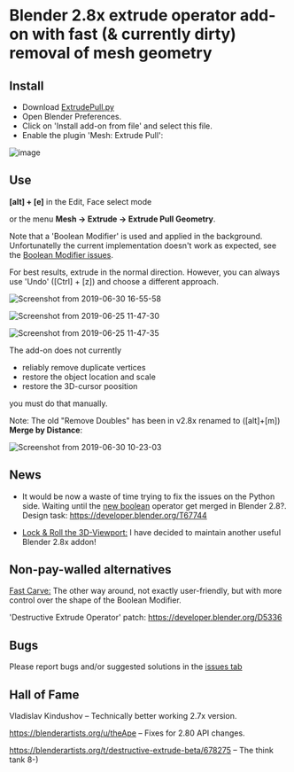 # Blender 2.8x extrude operator add-on with fast (& currently dirty) removal of mesh geometry

## Install

* Download [ExtrudePull.py](https://raw.githubusercontent.com/capnm/B8ExtrudePull/master/ExtrudePull.py)
* Open Blender Preferences.
* Click on 'Install add-on from file' and select this file.
* Enable the plugin 'Mesh: Extrude Pull':

![image](https://user-images.githubusercontent.com/4047289/60091072-0fca5780-9744-11e9-967f-76c949d8f753.png)

## Use

**[alt] + [e]** in the Edit, Face select mode

or the menu **Mesh → Extrude → Extrude Pull Geometry**.

Note that a 'Boolean Modifier' is used and applied in the background. Unfortunatelly the current implementation doesn't work as expected, see the [Boolean Modifier issues](https://developer.blender.org/T47030).

For best results, extrude in the normal direction. However, you can always use 'Undo' ([Ctrl] + [z]) and choose a different approach.

![Screenshot from 2019-06-30 16-55-58](https://user-images.githubusercontent.com/4047289/60398425-113abc00-9b58-11e9-8276-dea44e8c2d21.png)  

![Screenshot from 2019-06-25 11-47-30](https://user-images.githubusercontent.com/4047289/60088611-3f2a9580-973f-11e9-8b1d-5fdb163c8170.png)  

![Screenshot from 2019-06-25 11-47-35](https://user-images.githubusercontent.com/4047289/60088624-45b90d00-973f-11e9-8555-2ded79cc74dd.png)  

The add-on does not currently

+ reliably remove duplicate vertices
+ restore the object location and scale
+ restore the 3D-cursor poosition

you must do that manually.

Note: The old "Remove Doubles" has been in v2.8x renamed to ([alt]+[m]) **Merge by Distance**:

![Screenshot from 2019-06-30 10-23-03](https://user-images.githubusercontent.com/4047289/60394273-02d1ad80-9b22-11e9-9358-06060fa418ba.png)


##  News

+ It would be now a waste of time trying to fix the issues on the Python side. Waiting until
the [new boolean](https://developer.blender.org/diffusion/B/history/newboolean/) operator get
merged in Blender 2.8?. Design task: https://developer.blender.org/T67744

+ [Lock & Roll the 3D-Viewport:](https://capnm.github.io/b8RollViewport/)  I have decided to maintain another useful Blender 2.8x addon!


## Non-pay-walled alternatives

[Fast Carve:](https://github.com/jayanam/fast-carve/tree/fast-carve-2-8) The other way around, not
exactly user-friendly, but with more control over the shape of the Boolean Modifier.

'Destructive Extrude Operator' patch: https://developer.blender.org/D5336

## Bugs

Please report bugs and/or suggested solutions in the [issues tab](https://github.com/capnm/B8ExtrudePull/issues)

## Hall of Fame

Vladislav Kindushov – Technically better working 2.7x version.

https://blenderartists.org/u/theApe – Fixes for 2.80 API changes.

https://blenderartists.org/t/destructive-extrude-beta/678275 – The think tank 8-)

